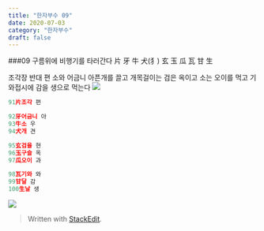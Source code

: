 ```yaml
---
title: "한자부수 09"
date: 2020-07-03
category: "한자부수"
draft: false
---
```


###09 구름위에 비행기를 타러간다
片 牙 牛 犬(犭) 玄 玉 瓜 瓦 甘 生

조각장 반대 편
소와 어금니 아픈개를 끌고 
개목걸이는 검은 옥이고 소는  오이를 먹고
기와접시에 감을 생으로 먹는다
![](https://i.ibb.co/S74LRxk/2020-07-03-11-43-26.png)
```js
91片조각 편

92牙어금니 아
93牛소 우
94犬개 견

95玄검을 현
96玉구슬 옥
97瓜오이 과

98瓦기와 와
99甘달 감
100生날 생

```
![](https://i.ibb.co/G0thvDY/2020-06-26-11-19-52.png)

> Written with [StackEdit](https://stackedit.io/).
<!--stackedit_data:
eyJoaXN0b3J5IjpbMTg4MjA1NzQ3NCwzMzM2NTE5MTMsLTI1MT
g4Njc5MiwxODQ4MTk1OTQ1XX0=
-->